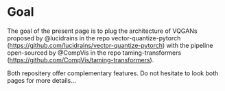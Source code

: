 # Goal 
The goal of the present page is to plug the architecture of VQGANs proposed by @lucidrains in the repo 
vector-quantize-pytorch (https://github.com/lucidrains/vector-quantize-pytorch) with the pipeline open-sourced by
@CompVis in the repo taming-transformers (https://github.com/CompVis/taming-transformers). 

Both repositery offer complementary features. Do not hesitate to look both pages for more details...